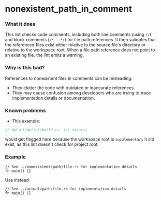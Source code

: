 # nonexistent_path_in_comment

### What it does
This lint checks code comments, including both line comments (using `//`) and block comments
(`/*...*/`) for file path references. It then validates that the referenced files exist either
relative to the source file's directory or relative to the workspace root. When a file path
reference does not point to an existing file, the lint emits a warning.

### Why is this bad?
References to nonexistent files in comments can be misleading:
- They clutter the code with outdated or inaccurate references.
- They may cause confusion among developers who are trying to trace implementation details
or documentation.

### Known problems
- This example:
```rust
// dylint/dylint/build.rs  (it exists)
```
would get flagged here because the workspace root is `supplementary`
it did exist, as this lint doesn't check for project root.

### Example
```
// See ../nonexistent/path/file.rs for implementation details
fn main() {}
```
Use instead:
```
// See ../actual/path/file.rs for implementation details
fn main() {}
```

